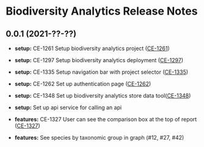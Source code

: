# Biodiversity Analytics Release Notes

## 0.0.1 (2021-??-??)

* **setup:** CE-1261 Setup biodiversity analytics project ([CE-1261](https://jira.rfcx.org/browse/CE-1261))
* **setup:** CE-1297 Setup biodiversity analytics deployment ([CE-1297](https://jira.rfcx.org/browse/CE-1297))
* **setup:** CE-1335 Setup navigation bar with project selector ([CE-1335](https://jira.rfcx.org/browse/CE-1335))
* **setup:** CE-1262 Set up authentication page ([CE-1262](https://jira.rfcx.org/browse/CE-1262))
* **setup:** CE-1348 Set up biodiversity analytics store data tool([CE-1348](https://jira.rfcx.org/browse/CE-1348))
* **setup:** Set up api service for calling an api

* **features:** CE-1327 User can see the comparison box at the top of report ([CE-1327](https://jira.rfcx.org/browse/CE-1327))
* **features:** See species by taxonomic group in graph (#12, #27, #42)